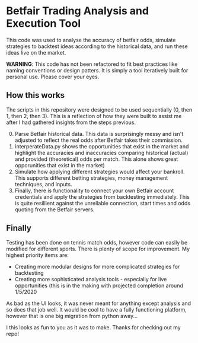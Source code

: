 # Betfair Trading Analysis and Execution Tool
This code was used to analyse the accuracy of betfair odds, simulate strategies to backtest ideas according to the historical data, and run these ideas live on the market.

**WARNING**: This code has not been refactored to fit best practices like naming conventions or design patters. It is simply a tool iteratively built for personal use. Please cover your eyes.

## How this works
The scripts in this repository were designed to be used sequentially (0, then 1, then 2, then 3). This is a reflection of how they were built to assist me after I had gathered insights from the steps previous.

0. Parse Betfair historical data. This data is surprisingly messy and isn't adjusted to reflect the real odds after Betfair takes their commission.
1. interperateData.py shows the opportunities that exist in the market and highlight the accuracies and inaccuracies comparing historical (actual) and provided (theoretical) odds per match. This alone shows great opporunities that exist in the market)
2. Simulate how applying different strategies would affect your bankroll. This supports different betting strategies, money management techniques, and inputs.
3. Finally, there is functionality to connect your own Betfair account credentials and apply the strategies from backtesting immediately. This is quite resillient against the unreliable connection, start times and odds quoting from the Betfair servers.

## Finally
Testing has been done on tennis match odds, however code can easily be modified for different sports.
There is plenty of scope for improvement. My highest priority items are:
* Creating more modular designs for more complicated strategies for backtesting
* Creating more sophisticated analysis tools - especially for live opportunities (this is in the making with projected completion around 1/5/2020

As bad as the UI looks, it was never meant for anything except analysis and so does that job well. It would be cool to have a fully functioning platform, however that is one big migration from python away...

I this looks as fun to you as it was to make. Thanks for checking out my repo!
